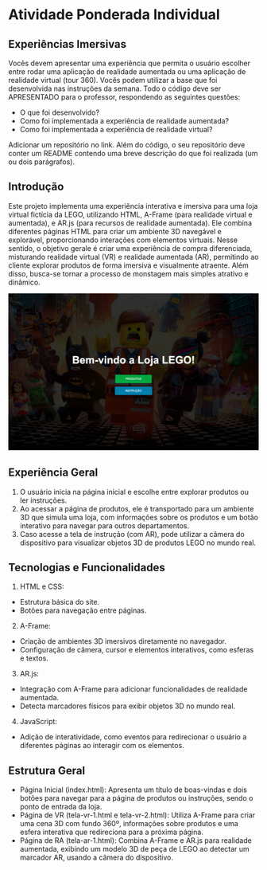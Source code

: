 # Atividade Ponderada Individual
## Experiências Imersivas

Vocês devem apresentar uma experiência que permita o usuário escolher entre rodar uma aplicação de realidade aumentada ou uma aplicação de realidade virtual (tour 360). Vocês podem utilizar a base que foi desenvolvida nas instruções da semana. Todo o código deve ser APRESENTADO para o professor, respondendo as seguintes questões:

- O que foi desenvolvido?
- Como foi implementada a experiência de realidade aumentada?
- Como foi implementada a experiência de realidade virtual?

Adicionar um repositório no link. Além do código, o seu repositório deve conter um README contendo uma breve descrição do que foi realizada (um ou dois parágrafos).

## Introdução

Este projeto implementa uma experiência interativa e imersiva para uma loja virtual fictícia da LEGO, utilizando HTML, A-Frame (para realidade virtual e aumentada), e AR.js (para recursos de realidade aumentada). Ele combina diferentes páginas HTML para criar um ambiente 3D navegável e explorável, proporcionando interações com elementos virtuais. Nesse sentido, o objetivo gerale é criar uma experiência de compra diferenciada, misturando realidade virtual (VR) e realidade aumentada (AR), permitindo ao cliente explorar produtos de forma imersiva e visualmente atraente. Além disso, busca-se tornar a processo de monstagem mais simples atrativo e dinâmico. 


<img src="https://github.com/Lucasx369/ExpImersivas/blob/main/src/assets/loja.png" alt="Logo do Projeto" width="1000">

## Experiência Geral

1) O usuário inicia na página inicial e escolhe entre explorar produtos ou ler instruções.
2) Ao acessar a página de produtos, ele é transportado para um ambiente 3D que simula uma loja, com informações sobre os produtos e um botão interativo para navegar para outros departamentos.
3) Caso acesse a tela de instrução (com AR), pode utilizar a câmera do dispositivo para visualizar objetos 3D de produtos LEGO no mundo real.

## Tecnologias e Funcionalidades

1) HTML e CSS:
- Estrutura básica do site.
- Botões para navegação entre páginas.

2) A-Frame:
- Criação de ambientes 3D imersivos diretamente no navegador.
- Configuração de câmera, cursor e elementos interativos, como esferas e textos.

3) AR.js:
- Integração com A-Frame para adicionar funcionalidades de realidade aumentada.
- Detecta marcadores físicos para exibir objetos 3D no mundo real.

4) JavaScript:
- Adição de interatividade, como eventos para redirecionar o usuário a diferentes páginas ao interagir com os elementos.

## Estrutura Geral

- Página Inicial (index.html): Apresenta um título de boas-vindas e dois botões para navegar para a página de produtos ou instruções, sendo o ponto de entrada da loja.
- Página de VR (tela-vr-1.html e tela-vr-2.html): Utiliza A-Frame para criar uma cena 3D com fundo 360º, informações sobre produtos e uma esfera interativa que redireciona para a próxima página.
- Página de RA (tela-ar-1.html): Combina A-Frame e AR.js para realidade aumentada, exibindo um modelo 3D de peça de LEGO ao detectar um marcador AR, usando a câmera do dispositivo.
